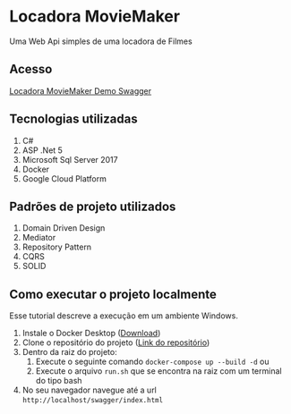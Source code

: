 # Locadora MovieMaker

Uma Web Api simples de uma locadora de Filmes


## Acesso

[Locadora MovieMaker Demo Swagger](http://34.74.196.197/swagger/index.html)

## Tecnologias utilizadas

 1. C#
 2. ASP .Net 5
 4. Microsoft Sql Server 2017
 5. Docker
 6. Google Cloud Platform

## Padrões de projeto utilizados

 1. Domain Driven Design
 2. Mediator
 3. Repository Pattern
 4. CQRS
 5. SOLID

## Como executar o projeto localmente

Esse tutorial descreve a execução em um ambiente Windows.

 1. Instale o Docker Desktop ([Download](https://www.docker.com/products/docker-desktop)) 
 2. Clone o repositório do projeto ([Link do repositório](https://github.com/caueSantos/Locadora-MovieMaker))
 3. Dentro da raiz do projeto:
     1. Execute o seguinte comando ``docker-compose up --build -d``  ou
     2. Execute o arquivo ``run.sh`` que se encontra na raiz com um terminal do tipo bash
 4. No seu navegador navegue até a url ``http://localhost/swagger/index.html``
